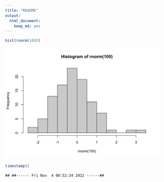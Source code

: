 ```yaml
---
title: "README"
output: 
  html_document: 
    keep_md: yes
---
```



```r
hist(rnorm(100))
```

![](README_files/figure-html/unnamed-chunk-1-1.png)<!-- -->


```r
timestamp()
```

```
## ##------ Fri Nov  4 00:52:34 2022 ------##
```

